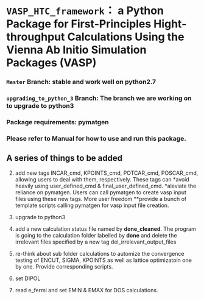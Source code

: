 # `VASP_HTC_framework`： a Python Package for First-Principles Hight-throughput Calculations Using the Vienna Ab Initio Simulation Packages (VASP)

### `Master` Branch: stable and work well on python2.7
### `upgrading_to_python_3` Branch: The branch we are working on to upgrade to python3

### Package requirements: pymatgen

### Please refer to Manual for how to use and run this package.

  
## A series of things to be added

2. add new tags INCAR_cmd, KPOINTS_cmd, POTCAR_cmd, POSCAR_cmd, allowing users to deal with them, respectively. These tags can
	*avoid heavily using user_defined_cmd & final_user_defined_cmd.
	*aleviate the reliance on pymatgen. Users can call pymatgen to create vasp input files using these new tags. More user freedom
		**provide a bunch of template scripts calling pymatgen for vasp input file creation.
		
3. upgrade to python3

4. add a new calculation status file named by __done_cleaned__. The program is going to the calculation folder labelled by __done__
	and delete the irrelevant files specified by a new tag del_irrelevant_output_files
	
	
6. re-think about sub folder calculations to automize the convergence testing of ENCUT, SIGMA, KPOINTS as well as lattice optimizatoin
	one by one. Provide corresponding scripts.
	
7. set DIPOL

8. read e_fermi and set EMIN & EMAX for DOS calculations.
